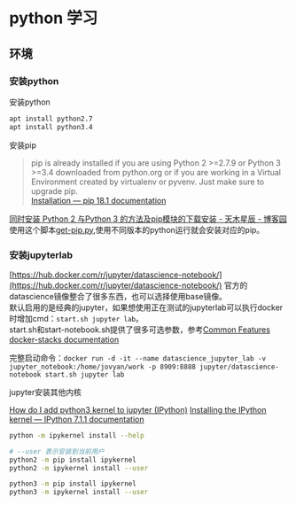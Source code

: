# python 学习

## 环境

### 安装python

安装python

```bash
apt install python2.7
apt install python3.4
```

安装pip
>pip is already installed if you are using Python 2 >=2.7.9 or Python 3 >=3.4 downloaded from python.org or if you are working in a Virtual Environment created by virtualenv or pyvenv. Just make sure to upgrade pip.  
[Installation &#8212; pip 18.1 documentation](https://pip.pypa.io/en/stable/installing/)

[同时安装 Python 2 与Python 3 的方法及pip模块的下载安装 - 天木星辰 - 博客园](https://www.cnblogs.com/zcool/p/7147245.html)  
使用这个脚本[get-pip.py](https://bootstrap.pypa.io/get-pip.py),使用不同版本的python运行就会安装对应的pip。

### 安装jupyterlab

[https://hub.docker.com/r/jupyter/datascience-notebook/](https://hub.docker.com/r/jupyter/datascience-notebook/)
官方的datascience镜像整合了很多东西，也可以选择使用base镜像。  
默认启用的是经典的jupyter，如果想使用正在测试的jupyterlab可以执行docker时增加cmd：`start.sh jupyter lab`。  
start.sh和start-notebook.sh提供了很多可选参数，参考[Common Features docker-stacks documentation](https://jupyter-docker-stacks.readthedocs.io/en/latest/using/common.html#start-sh)  

完整启动命令：`docker run -d -it --name datascience_jupyter_lab -v jupyter_notebook:/home/jovyan/work -p 8909:8888 jupyter/datascience-notebook start.sh jupyter lab`  

jupyter安装其他内核

[How do I add python3 kernel to jupyter (IPython)](https://stackoverflow.com/questions/28831854/how-do-i-add-python3-kernel-to-jupyter-ipython)  [Installing the IPython kernel &mdash; IPython 7.1.1 documentation](https://ipython.readthedocs.io/en/stable/install/kernel_install.html#kernel-install)  

```bash
python -m ipykernel install --help

# --user 表示安装到当前用户
python2 -m pip install ipykernel
python2 -m ipykernel install --user

python3 -m pip install ipykernel
python3 -m ipykernel install --user
```